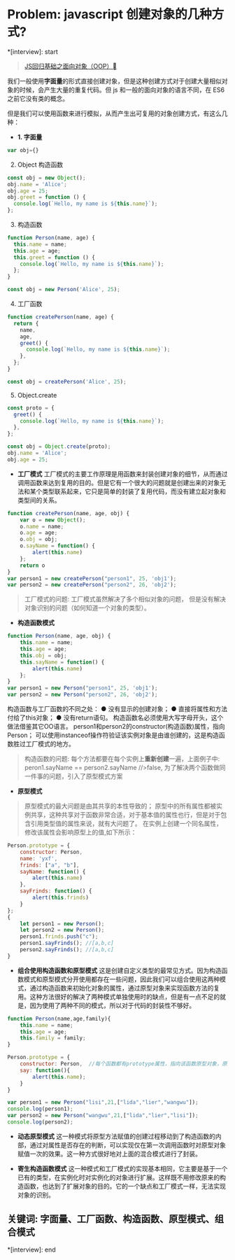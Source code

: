 # Problem: javascript 创建对象的几种方式?

*[interview]: start

>[JS回归基础之面向对象（OOP）](https://www.yuque.com/yxf18/nkr0bg/dhxmvnuwuzgagsv5?singleDoc# )

我们一般使用**字面量**的形式直接创建对象，但是这种创建方式对于创建大量相似对象的时候，会产生大量的重复代码。但 js 和一般的面向对象的语言不同，在 ES6 之前它没有类的概念。

但是我们可以使用函数来进行模拟，从而产生出可复用的对象创建方式，有这么几种：
- **1. 字面量**
```js
var obj={}
```
2. Object 构造函数
```js
const obj = new Object();
obj.name = 'Alice';
obj.age = 25;
obj.greet = function () {
  console.log(`Hello, my name is ${this.name}`);
};
```
3. 构造函数
```js
function Person(name, age) {
  this.name = name;
  this.age = age;
  this.greet = function () {
    console.log(`Hello, my name is ${this.name}`);
  };
}

const obj = new Person('Alice', 25);
```
4. 工厂函数
```js
function createPerson(name, age) {
  return {
    name,
    age,
    greet() {
      console.log(`Hello, my name is ${this.name}`);
    },
  };
}

const obj = createPerson('Alice', 25);
```
5. Object.create
```js
const proto = {
  greet() {
    console.log(`Hello, my name is ${this.name}`);
  },
};

const obj = Object.create(proto);
obj.name = 'Alice';
obj.age = 25;
```

- **工厂模式**
工厂模式的主要工作原理是用函数来封装创建对象的细节，从而通过调用函数来达到复用的目的。但是它有一个很大的问题就是创建出来的对象无法和某个类型联系起来，它只是简单的封装了复用代码，而没有建立起对象和类型间的关系。
```js
function createPerson(name, age, obj) {
	var o = new Object();
	o.name = name;
	o.age = age;
	o.obj = obj;
	o.sayName = function() {
		alert(this.name)
	};
	return o
}
var person1 = new createPerson("person1", 25, 'obj1');
var person2 = new createPerson("person2", 26, 'obj2');
```
>工厂模式的问题: 
>工厂模式虽然解决了多个相似对象的问题，
>但是没有解决对象识别的问题（如何知道一个对象的类型）。

- **构造函数模式** 
```js
function Person(name, age, obj) {
	this.name = name;
	this.age = age;
	this.obj = obj;
	this.sayName = function() {
		alert(this.name)
	};
}
var person1 = new Person("person1", 25, 'obj1');
var person2 = new Person("person2", 26, 'obj2');
```
构造函数与工厂函数的不同之处：
● 没有显示的创建对象；
● 直接将属性和方法付给了this对象；
● 没有return语句。
构造函数名必须使用大写字母开头，这个做法借鉴其它OO语言。
person1和person2的constructor(构造函数)属性，指向Person；
可以使用instanceof操作符验证该实例对象是由谁创建的，这是构造函数胜过工厂模式的地方。
>构造函数的问题: 
>每个方法都要在每个实例上**重新创建**一遍，上面例子中: peron1.sayName == person2.sayName //>false, 为了解决两个函数做同一件事的问题，引入了原型模式方案

- **原型模式** 
>原型模式的最大问题是由其共享的本性导致的；
>原型中的所有属性都被实例共享，这种共享对于函数非常合适，对于基本值的属性也行，但是对于包含引用类型值的属性来说，就有大问题了。
>在实例上创建一个同名属性，修改该属性会影响原型上的值,如下所示：
```js
Person.prototype = {
	constructor: Person,
	name: 'yxf',
	frinds: ["a", "b"],
	sayName: function() {
		alert(this.name)
	},
	sayFrinds: function() {
		alert(this.frinds)
	}
};
{
	let person1 = new Person();
	let person2 = new Person();
	person1.frinds.push("c");
	person1.sayFrinds(); //[a,b,c]
	person2.sayFrinds(); //[a,b,c]
}
```

- **组合使用构造函数和原型模式** 这是创建自定义类型的最常见方式。因为构造函数模式和原型模式分开使用都存在一些问题，因此我们可以组合使用这两种模式，通过构造函数来初始化对象的属性，通过原型对象来实现函数方法的复用。这种方法很好的解决了两种模式单独使用时的缺点，但是有一点不足的就是，因为使用了两种不同的模式，所以对于代码的封装性不够好。

```js
function Person(name,age,family){
    this.name = name;
    this.age = age;
    this.family = family;
}

Person.prototype = {
    constructor: Person,  //每个函数都有prototype属性，指向该函数原型对象，原型对象都有constructor属性，这是一个指向prototype属性所在函数的指针
    say: function(){
        alert(this.name);
    }
}

var person1 = new Person("lisi",21,["lida","lier","wangwu"]);
console.log(person1);
var person2 = new Person("wangwu",21,["lida","lier","lisi"]);
console.log(person2);
```
- **动态原型模式** 
这一种模式将原型方法赋值的创建过程移动到了构造函数的内部，通过对属性是否存在的判断，可以实现仅在第一次调用函数时对原型对象赋值一次的效果。这一种方式很好地对上面的混合模式进行了封装。

- **寄生构造函数模式** 
这一种模式和工厂模式的实现基本相同，它主要是基于一个已有的类型，在实例化时对实例化的对象进行扩展。这样既不用修改原来的构造函数，也达到了扩展对象的目的。它的一个缺点和工厂模式一样，无法实现对象的识别。

## 关键词: 字面量、工厂函数、构造函数、原型模式、组合模式

*[interview]: end
